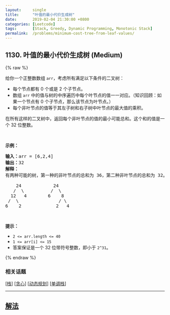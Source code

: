 ```yaml
---
layout:     single
title:      "叶值的最小代价生成树"
date:       2019-02-04 21:30:00 +0800
categories: [Leetcode]
tags:       [Stack, Greedy, Dynamic Programming, Monotonic Stack]
permalink:  /problems/minimum-cost-tree-from-leaf-values/
---
```


## 1130. 叶值的最小代价生成树 (Medium)

{% raw %}

<p>给你一个正整数数组&nbsp;<code>arr</code>，考虑所有满足以下条件的二叉树：</p>

<ul>
	<li>每个节点都有 0 个或是 2 个子节点。</li>
	<li>数组&nbsp;<code>arr</code>&nbsp;中的值与树的中序遍历中每个叶节点的值一一对应。（知识回顾：如果一个节点有 0 个子节点，那么该节点为叶节点。）</li>
	<li>每个非叶节点的值等于其左子树和右子树中叶节点的最大值的乘积。</li>
</ul>

<p>在所有这样的二叉树中，返回每个非叶节点的值的最小可能总和。这个和的值是一个&nbsp;32 位整数。</p>

<p>&nbsp;</p>

<p><strong>示例：</strong></p>

<pre><strong>输入：</strong>arr = [6,2,4]
<strong>输出：</strong>32
<strong>解释：</strong>
有两种可能的树，第一种的非叶节点的总和为 36，第二种非叶节点的总和为 32。

    24            24
   /  \          /  \
  12   4        6    8
 /  \               / \
6    2             2   4</pre>

<p>&nbsp;</p>

<p><strong>提示：</strong></p>

<ul>
	<li><code>2 &lt;= arr.length &lt;= 40</code></li>
	<li><code>1 &lt;= arr[i] &lt;= 15</code></li>
	<li>答案保证是一个 32 位带符号整数，即小于&nbsp;<code>2^31</code>。</li>
</ul>

{% endraw %}

### 相关话题
  [[栈](https://github.com/awesee/leetcode/tree/master/tag/stack/README.md)]
  [[贪心](https://github.com/awesee/leetcode/tree/master/tag/greedy/README.md)]
  [[动态规划](https://github.com/awesee/leetcode/tree/master/tag/dynamic-programming/README.md)]
  [[单调栈](https://github.com/awesee/leetcode/tree/master/tag/monotonic-stack/README.md)]

---

## [解法](https://github.com/awesee/leetcode/tree/master/problems/minimum-cost-tree-from-leaf-values)

